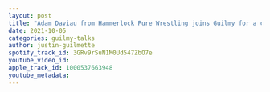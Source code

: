 ```yaml
---
layout: post
title: "Adam Daviau from Hammerlock Pure Wrestling joins Guilmy for a chat"
date: 2021-10-05
categories: guilmy-talks
author: justin-guilmette
spotify_track_id: 3GRv9rSuN1M0Ud547ZbO7e
youtube_video_id: 
apple_track_id: 1000537663948
youtube_metadata: 
---
```

